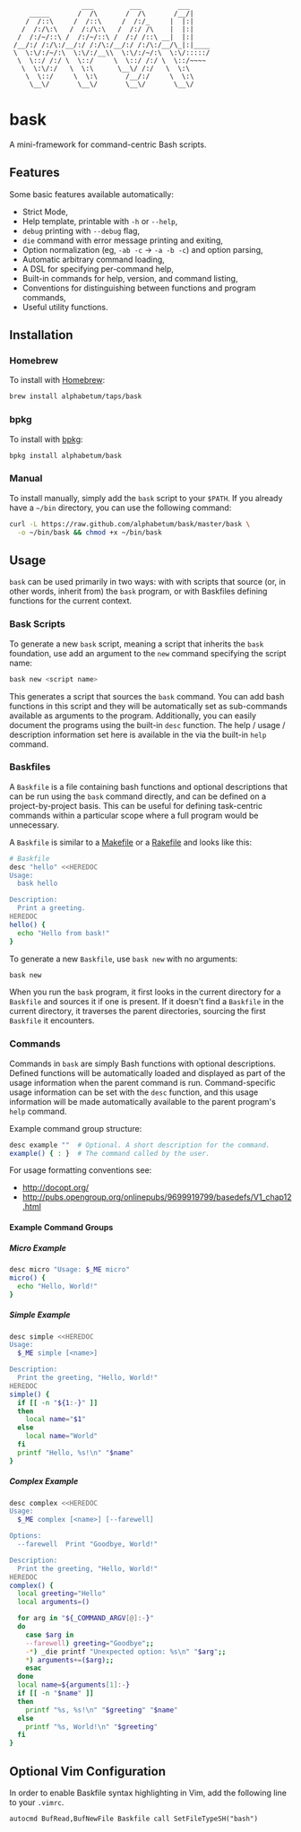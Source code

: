                       ___         ___         ___
         _____       /  /\       /  /\       /__/|
        /  /::\     /  /::\     /  /:/_     |  |:|
       /  /:/\:\   /  /:/\:\   /  /:/ /\    |  |:|
      /  /:/~/::\ /  /:/~/::\ /  /:/ /::\ __|  |:|
     /__/:/ /:/\:/__/:/ /:/\:/__/:/ /:/\:/__/\_|:|____
     \  \:\/:/~/:\  \:\/:/__\\  \:\/:/~/:\  \:\/:::::/
      \  \::/ /:/ \  \::/     \  \::/ /:/ \  \::/~~~~
       \  \:\/:/   \  \:\      \__\/ /:/   \  \:\
        \  \::/     \  \:\       /__/:/     \  \:\
         \__\/       \__\/       \__\/       \__\/

# bask

A mini-framework for command-centric Bash scripts.

## Features

Some basic features available automatically:

- Strict Mode,
- Help template, printable with `-h` or `--help`,
- `debug` printing with `--debug` flag,
- `die` command with error message printing and exiting,
- Option normalization (eg, `-ab -c` -> `-a -b -c`) and option parsing,
- Automatic arbitrary command loading,
- A DSL for specifying per-command help,
- Built-in commands for help, version, and command listing,
- Conventions for distinguishing between functions and program commands,
- Useful utility functions.

## Installation

### Homebrew

To install with [Homebrew](http://brew.sh/):

```bash
brew install alphabetum/taps/bask
```

### bpkg

To install with [bpkg](http://www.bpkg.io/):

```bash
bpkg install alphabetum/bask
```

### Manual

To install manually, simply add the `bask` script to your `$PATH`. If
you already have a `~/bin` directory, you can use the following command:

```bash
curl -L https://raw.github.com/alphabetum/bask/master/bask \
  -o ~/bin/bask && chmod +x ~/bin/bask
```

## Usage

`bask` can be used primarily in two ways: with with scripts that source (or,
in other words, inherit from) the `bask` program, or with Baskfiles defining
functions for the current context.

### Bask Scripts

To generate a new `bask` script, meaning a script that
inherits the `bask` foundation, use add an argument to the `new`
command specifying the script name:

```bash
bask new <script name>
```

This generates a script that sources the `bask` command. You can add
bash functions in this script and they will be automatically set as
sub-commands available as arguments to the program. Additionally, you
can easily document the programs using the built-in `desc` function. The
help / usage / description information set here is available in the via
the built-in `help` command.

### Baskfiles

A `Baskfile` is a file containing bash functions and optional
descriptions that can be run using the `bask` command directly, and can
be defined on a project-by-project basis. This can be useful for defining
task-centric commands within a particular scope where a full program
would be unnecessary.

A `Baskfile` is similar to a [Makefile](https://en.wikipedia.org/wiki/Makefile) or a [Rakefile](https://en.wikipedia.org/wiki/Rake_(software)) and looks like this:

```bash
# Baskfile
desc "hello" <<HEREDOC
Usage:
  bask hello

Description:
  Print a greeting.
HEREDOC
hello() {
  echo "Hello from bask!"
}
```

To generate a new `Baskfile`, use `bask new` with no arguments:

```bash
bask new
```

When you run the `bask` program, it first looks in the
current directory for a `Baskfile` and sources it if one is present. If it
doesn't find a `Baskfile` in the current directory, it traverses the
parent directories, sourcing the first `Baskfile` it encounters.

### Commands

Commands in `bask` are simply Bash functions with optional descriptions.
Defined functions will be automatically loaded and displayed as part of
the usage information when the parent command is run. Command-specific
usage information can be set with the `desc` function, and this usage
information will be made automatically available to the parent program's
`help` command.

Example command group structure:

```bash
desc example ""  # Optional. A short description for the command.
example() { : }  # The command called by the user.
```

For usage formatting conventions see:
- http://docopt.org/
- http://pubs.opengroup.org/onlinepubs/9699919799/basedefs/V1_chap12.html

#### Example Command Groups

##### Micro Example

```bash
desc micro "Usage: $_ME micro"
micro() {
  echo "Hello, World!"
}
```

##### Simple Example

```bash
desc simple <<HEREDOC
Usage:
  $_ME simple [<name>]

Description:
  Print the greeting, "Hello, World!"
HEREDOC
simple() {
  if [[ -n "${1:-}" ]]
  then
    local name="$1"
  else
    local name="World"
  fi
  printf "Hello, %s!\n" "$name"
}
```

##### Complex Example

```bash
desc complex <<HEREDOC
Usage:
  $_ME complex [<name>] [--farewell]

Options:
  --farewell  Print "Goodbye, World!"

Description:
  Print the greeting, "Hello, World!"
HEREDOC
complex() {
  local greeting="Hello"
  local arguments=()

  for arg in "${_COMMAND_ARGV[@]:-}"
  do
    case $arg in
    --farewell) greeting="Goodbye";;
    -*) _die printf "Unexpected option: %s\n" "$arg";;
    *) arguments+=($arg);;
    esac
  done
  local name=${arguments[1]:-}
  if [[ -n "$name" ]]
  then
    printf "%s, %s!\n" "$greeting" "$name"
  else
    printf "%s, World!\n" "$greeting"
  fi
}
```

## Optional Vim Configuration

In order to enable Baskfile syntax highlighting in Vim, add the
following line to your `.vimrc`.

```VimL
autocmd BufRead,BufNewFile Baskfile call SetFileTypeSH("bash")
```

